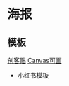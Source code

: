 # 海报

## 模板

[创客贴](https://www.chuangkit.com/adlp/haibaolp.html?utm_source=%E7%9F%A5%E4%B9%8E%E5%86%85%E5%AE%B9&utm_medium=&utm_campaign=wz&utm_content=20030360&utm_term=)
[Canvas可画](https://www.canva.cn/templates/)

- 小红书模板
